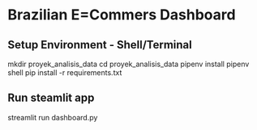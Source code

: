# Brazilian E=Commers Dashboard


## Setup Environment - Shell/Terminal

mkdir proyek_analisis_data
cd proyek_analisis_data
pipenv install
pipenv shell
pip install -r requirements.txt

## Run steamlit app
streamlit run dashboard.py
